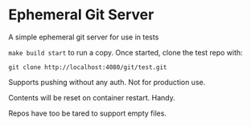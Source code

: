 Ephemeral Git Server
====================

A simple ephemeral git server for use in tests

`make build start` to run a copy.
Once started, clone the test repo with:
```
git clone http://localhost:4080/git/test.git
```

Supports pushing without any auth. Not for production use.

Contents will be reset on container restart. Handy.

Repos have too be tared to support empty files.
